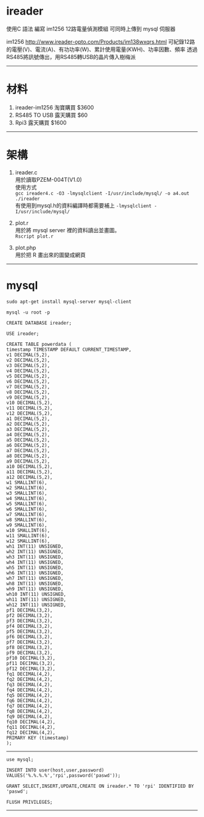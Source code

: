 ﻿# ireader
使用C 語法 編寫
im1256 12路電量偵測模組
可同時上傳到 mysql 伺服器

im1256
http://www.ireader-opto.com/Products/im138wxqrs.html
可紀錄12路的電壓(V)、電流(A)、有功功率(W)、累計使用電量(KWH)、功率因數、頻率
透過RS485將訊號傳出，用RS485轉USB的晶片傳入樹梅派



---

# 材料
1. ireader-im1256 淘寶購買 $3600
2. RS485 TO USB 露天購買 $60
3. Rpi3 露天購買 $1600

---

# 架構
1. ireader.c   
用於讀取PZEM-004T(V1.0)  
使用方式  
`gcc ireader4.c -O3 -lmysqlclient -I/usr/include/mysql/ -o a4.out`  
`./ireader`  
有使用到mysql.h的資料編譯時都需要補上 `-lmysqlclient -I/usr/include/mysql/`  

2. plot.r  
用於將 mysql server 裡的資料讀出並畫圖。  
`Rscript plot.r`  

3. plot.php  
用於把 R 畫出來的圖變成網頁  


---

# mysql
`sudo apt-get install mysql-server mysql-client`  
  
`mysql -u root -p`  
  
`CREATE DATABASE ireader;`  
  
`USE ireader;`  
  
`CREATE TABLE powerdata (`  
`timestamp TIMESTAMP DEFAULT CURRENT_TIMESTAMP, `  
`v1 DECIMAL(5,2),`  
`v2 DECIMAL(5,2),`  
`v3 DECIMAL(5,2),`  
`v4 DECIMAL(5,2),`  
`v5 DECIMAL(5,2),`  
`v6 DECIMAL(5,2),`  
`v7 DECIMAL(5,2),`  
`v8 DECIMAL(5,2),`  
`v9 DECIMAL(5,2),`  
`v10 DECIMAL(5,2),`  
`v11 DECIMAL(5,2),`  
`v12 DECIMAL(5,2),`  
`a1 DECIMAL(5,2),`  
`a2 DECIMAL(5,2),`  
`a3 DECIMAL(5,2),`  
`a4 DECIMAL(5,2),`  
`a5 DECIMAL(5,2),`  
`a6 DECIMAL(5,2),`  
`a7 DECIMAL(5,2),`  
`a8 DECIMAL(5,2),`  
`a9 DECIMAL(5,2),`  
`a10 DECIMAL(5,2),`  
`a11 DECIMAL(5,2),`  
`a12 DECIMAL(5,2),`  
`w1 SMALLINT(6),`  
`w2 SMALLINT(6),`  
`w3 SMALLINT(6),`  
`w4 SMALLINT(6),`  
`w5 SMALLINT(6),`  
`w6 SMALLINT(6),`  
`w7 SMALLINT(6),`  
`w8 SMALLINT(6),`  
`w9 SMALLINT(6),`  
`w10 SMALLINT(6),`  
`w11 SMALLINT(6),`  
`w12 SMALLINT(6),`  
`wh1 INT(11) UNSIGNED,`  
`wh2 INT(11) UNSIGNED,`  
`wh3 INT(11) UNSIGNED,`  
`wh4 INT(11) UNSIGNED,`  
`wh5 INT(11) UNSIGNED,`  
`wh6 INT(11) UNSIGNED,`  
`wh7 INT(11) UNSIGNED,`  
`wh8 INT(11) UNSIGNED,`  
`wh9 INT(11) UNSIGNED,`  
`wh10 INT(11) UNSIGNED,`  
`wh11 INT(11) UNSIGNED,`  
`wh12 INT(11) UNSIGNED,`  
`pf1 DECIMAL(3,2),`  
`pf2 DECIMAL(3,2),`  
`pf3 DECIMAL(3,2),`  
`pf4 DECIMAL(3,2),`  
`pf5 DECIMAL(3,2),`  
`pf6 DECIMAL(3,2),`  
`pf7 DECIMAL(3,2),`  
`pf8 DECIMAL(3,2),`  
`pf9 DECIMAL(3,2),`  
`pf10 DECIMAL(3,2),`  
`pf11 DECIMAL(3,2),`  
`pf12 DECIMAL(3,2),`  
`fq1 DECIMAL(4,2),`  
`fq2 DECIMAL(4,2),`  
`fq3 DECIMAL(4,2),`  
`fq4 DECIMAL(4,2),`  
`fq5 DECIMAL(4,2),`  
`fq6 DECIMAL(4,2),`  
`fq7 DECIMAL(4,2),`  
`fq8 DECIMAL(4,2),`  
`fq9 DECIMAL(4,2),`  
`fq10 DECIMAL(4,2),`  
`fq11 DECIMAL(4,2),`  
`fq12 DECIMAL(4,2),`  
`PRIMARY KEY (timestamp)`  
`);`  
  
---

`use mysql;`  
  
`INSERT INTO user(host,user,password) VALUES('%.%.%.%','rpi',password('paswd'));`  
  
`GRANT SELECT,INSERT,UPDATE,CREATE ON ireader.* TO 'rpi' IDENTIFIED BY 'paswd';`  

`FLUSH PRIVILEGES;`  
  
---  
